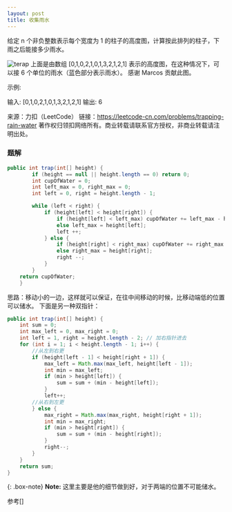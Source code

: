 ```yaml
---
layout: post
title: 收集雨水
---
```

给定 n 个非负整数表示每个宽度为 1 的柱子的高度图，计算按此排列的柱子，下雨之后能接多少雨水。


![terap](../imgfromleetcode/rainwatertrap.png)
上面是由数组 [0,1,0,2,1,0,1,3,2,1,2,1] 表示的高度图，在这种情况下，可以接 6 个单位的雨水（蓝色部分表示雨水）。 感谢 Marcos 贡献此图。

示例:

输入: [0,1,0,2,1,0,1,3,2,1,2,1]
输出: 6

来源：力扣（LeetCode）
链接：https://leetcode-cn.com/problems/trapping-rain-water
著作权归领扣网络所有。商业转载请联系官方授权，非商业转载请注明出处。  

### 题解
``` java
public int trap(int[] height) {
        if (height == null || height.length == 0) return 0;
        int cupOfWater = 0;
        int left_max = 0, right_max = 0;
        int left = 0, right = height.length - 1;

        while (left < right) {
            if (height[left] < height[right]) {
                if (height[left] < left_max) cupOfWater += left_max - height[left];
                else left_max = height[left];
                left ++;
            } else {
                if (height[right] < right_max) cupOfWater += right_max - height[right];
                else right_max = height[right];
                right --;
            }
        }
    return cupOfWater;
    }
```  
思路：移动小的一边，这样就可以保证，在往中间移动的时候，比移动端低的位置可以储水。
下面是另一种双指针：
``` java
public int trap(int[] height) {
    int sum = 0;
    int max_left = 0, max_right = 0;
    int left = 1, right = height.length - 2; // 加右指针进去
    for (int i = 1; i < height.length - 1; i++) {
        //从左到右更
        if (height[left - 1] < height[right + 1]) {
            max_left = Math.max(max_left, height[left - 1]);
            int min = max_left;
            if (min > height[left]) {
                sum = sum + (min - height[left]);
            }
            left++;
        //从右到左更
        } else {
            max_right = Math.max(max_right, height[right + 1]);
            int min = max_right;
            if (min > height[right]) {
                sum = sum + (min - height[right]);
            }
            right--;
        }
    }
    return sum;
}
```    


{: .box-note}
**Note:** 这里主要是他的细节做到好，对于两端的位置不可能储水。

参考[]